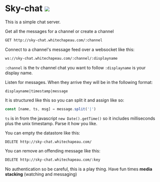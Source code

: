 # Sky-chat ![](http://sky-api.whitechapeau.com/images/sky-1.png)

This is a simple chat server.

Get all the messages for a channel or create a channel

```sh
GET http://sky-chat.whitechapeau.com/:channel
```

Connect to a channel's message feed over a websocket like this:

```sh
ws://sky-chat.whitechapeau.com/:channel/:displayname
```

`:channel` is the tv channel chat you want to follow `:displayname` is your display name.

Listen for messages. When they arrive they will be in the following format:

`displayname|timestamp|message`

It is structured like this so you can split it and assign like so:

```js
const [name, ts, msg] = message.split('|')
```

`ts` is in from the javascript `new Date().getTime()` so it includes milliseconds plus the unix timestamp. Parse it how you like.

You can empty the datastore like this:

```sh
DELETE http://sky-chat.whitechapeau.com/
```

You can remove an offending message like this:

```sh
DELETE http://sky-chat.whitechapeau.com/:key
```

No authentication so be careful, this is a play thing.
Have fun times **media stacking** (watching and messaging)
